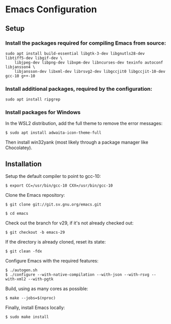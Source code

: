 # Emacs Configuration

## Setup

### Install the packages required for compiling Emacs from source:

```shell
sudo apt install build-essential libgtk-3-dev libgnutls28-dev libtiff5-dev libgif-dev \
    libjpeg-dev libpng-dev libxpm-dev libncurses-dev texinfo autoconf libjansson4 \
    libjansson-dev libxml-dev librsvg2-dev libgccjit0 libgccjit-10-dev gcc-10 g++-10
```

### Install additional packages, required by the configuration:


```shell
sudo apt install ripgrep
```

### Install packages for Windows

In the WSL2 distribution, add the full theme to remove the error messages:

```shell
$ sudo apt install adwaita-icon-theme-full
```

Then install win32yank (most likely through a package manager like Chocolatey).


## Installation

Setup the default compiler to point to gcc-10:

```shell
$ export CC=/usr/bin/gcc-10 CXX=/usr/bin/gcc-10
```

Clone the Emacs repository:

```shell
$ git clone git://git.sv.gnu.org/emacs.git
```

```shell
$ cd emacs
```

Check out the branch for v29, if it's not already checked out:

```shell
$ git checkout -b emacs-29
```

If the directory is already cloned, reset its state:

```shell
$ git clean -fdx
```

Configure Emacs with the required features:

```shell
$ ./autogen.sh
$ ./configure --with-native-compilation --with-json --with-rsvg --with-xml2 --with-pgtk
```

Build, using as many cores as possible:

```shell
$ make --jobs=$(nproc)
```

Finally, install Emacs locally:

```shell
$ sudo make install
```

